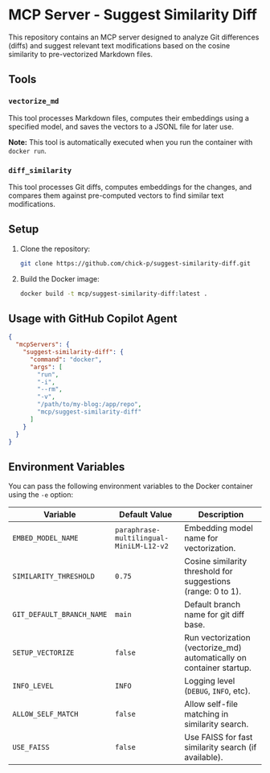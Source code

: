 # MCP Server -  Suggest Similarity Diff

This repository contains an MCP server designed to analyze Git differences (diffs) and suggest relevant text modifications based on the cosine similarity to pre-vectorized Markdown files.

## Tools

### `vectorize_md`

This tool processes Markdown files, computes their embeddings using a specified model, and saves the vectors to a JSONL file for later use.

**Note:** This tool is automatically executed when you run the container with `docker run`.

### `diff_similarity`

This tool processes Git diffs, computes embeddings for the changes, and compares them against pre-computed vectors to find similar text modifications.

## Setup

1. Clone the repository:

   ```bash
   git clone https://github.com/chick-p/suggest-similarity-diff.git
   ```

1. Build the Docker image:

   ```bash
   docker build -t mcp/suggest-similarity-diff:latest .
   ```

## Usage with GitHub Copilot Agent

```json
{
  "mcpServers": {
    "suggest-similarity-diff": {
      "command": "docker",
      "args": [
        "run",
        "-i",
        "--rm",
        "-v",
        "/path/to/my-blog:/app/repo",
        "mcp/suggest-similarity-diff"
      ]
    }
  }
}
```

## Environment Variables

You can pass the following environment variables to the Docker container using the `-e` option:

| Variable                     | Default Value                                 | Description                                                                 |
|------------------------------|-----------------------------------------------|-----------------------------------------------------------------------------|
| `EMBED_MODEL_NAME`           | `paraphrase-multilingual-MiniLM-L12-v2`       | Embedding model name for vectorization.                                      |
| `SIMILARITY_THRESHOLD`       | `0.75`                                       | Cosine similarity threshold for suggestions (range: 0 to 1).                |
| `GIT_DEFAULT_BRANCH_NAME`    | `main`                                       | Default branch name for git diff base.                                       |
| `SETUP_VECTORIZE`            | `false`                                       | Run vectorization (vectorize_md) automatically on container startup.         |
| `INFO_LEVEL`                 | `INFO`                                       | Logging level (`DEBUG`, `INFO`, etc).                                        |
| `ALLOW_SELF_MATCH`           | `false`                                      | Allow self-file matching in similarity search.                               |
| `USE_FAISS`                  | `false`                                      | Use FAISS for fast similarity search (if available).                         |
